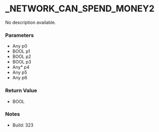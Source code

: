 # _NETWORK_CAN_SPEND_MONEY2

No description available.

### Parameters
* Any p0
* BOOL p1
* BOOL p2
* BOOL p3
* Any* p4
* Any p5
* Any p6

### Return Value
* BOOL

### Notes
* Build: 323

